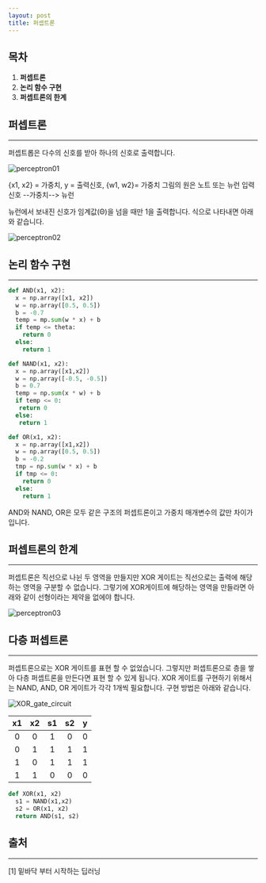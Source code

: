 ```yaml
---
layout: post
title: 퍼셉트론
---
```



## 목차
  1. __퍼셉트론__
  2. __논리 함수 구현__
  3. __퍼셉트론의 한계__
## 퍼셉트론
---------------------------------------
  퍼셉트롭은 다수의 신호를 받아 하나의 신호로 출력합니다.
  
  ![perceptron01](https://www.dropbox.com/s/8qmkr407h6pmvn8/perceptron-01.png?raw=1)
   
   {x1, x2} = 가중치, y = 출력신호, {w1, w2}= 가중치
   그림의 원은 노트 또는 뉴런
   입력 신호 --가중치--> 뉴런

   뉴런에서 보내진 신호가 임계값(Θ)을 넘을 때만 1을 출력합니다. 식으로 나타내면 아래와 같습니다.
 
 ![perceptron02](https://www.dropbox.com/s/d2juvqo92ryedo7/perceptron-02.png?raw=1)

## 논리 함수 구현
----------------------------------------
```python
def AND(x1, x2):
  x = np.array([x1, x2])
  w = np.array([0.5, 0.5])
  b = -0.7
  temp = mp.sum(w * x) + b
  if temp <= theta:
    return 0
  else:
    return 1

def NAND(x1, x2):
  x = np.array([x1,x2])
  w = np.array([-0.5, -0.5])
  b = 0.7
  temp = np.sum(x * w) + b
  if temp <= 0:
   return 0
  else:
   return 1

def OR(x1, x2):
  x = np.array([x1,x2])
  w = np.array([0.5, 0.5])
  b = -0.2
  tmp = np.sum(w * x) + b
  if tmp <= 0:
    return 0
  else: 
    return 1
```

AND와 NAND, OR은 모두 같은 구조의 퍼셉트론이고 가중치 매개변수의 값만 차이가 입니다.

## 퍼셉트론의 한계
---------------------------------------------
퍼셉트론은 직선으로 나뉜 두 영역을 만들지만 XOR 게이트는 직선으로는 출력에 해당하는 영역을 구분할 수 없습니다. 그렇기에 XOR게이트에 해당하는 영역을 만들라면 아래와 같이 선형이라는 제약을 없에야 합니다.

 ![perceptron03](https://www.dropbox.com/s/8qv4xhjbbfcgfft/perceptron-03.png?raw=1)


## 다층 퍼셉트론
----------------------------------------------
  퍼셉트론으로는 XOR 게이트를 표현 할 수 없었습니다. 그렇지만 퍼셉트론으로 층을 쌓아 다층 퍼셉트론을 만든다면 표현 할 수 있게 됩니다. XOR 게이트를 구현하기 위해서는 NAND, AND, OR 게이트가 각각 1개씩 필요합니다. 구현 방법은 아래와 같습니다.

![XOR_gate_circuit](https://www.dropbox.com/s/ebk5m9qh8chimz1/perceptron-04.png?raw=1)

| x1 | x2 | s1 | s2 | y |
|:--:|:--:|:--:|:--:|:-:|
| 0  | 0  | 1  | 0  | 0 |
| 0  | 1  | 1  | 1  | 1 |
| 1  | 0  | 1  | 1  | 1 |
| 1  | 1  | 0  | 0  | 0 |
  
```python
def XOR(x1, x2)
  s1 = NAND(x1,x2)
  s2 = OR(x1, x2)
  return AND(s1, s2)
```


## 출처
--------------------------------------------
[1] 밑바닥 부터 시작하는 딥러닝